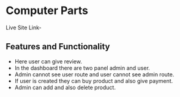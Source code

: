 # Computer Parts

Live Site Link- 

## Features and Functionality

* Here user can give review.
* In the dashboard there are two panel admin and user.
* Admin cannot see user route and user cannot see admin route.
* If user is created they can buy product and also give payment.
* Admin can add and also delete product.